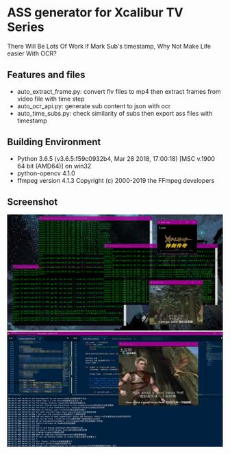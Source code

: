 ASS generator for Xcalibur TV Series
=======================
There Will Be Lots Of Work if Mark Sub's timestamp, Why Not Make Life easier With OCR?

## Features and files
* auto_extract_frame.py: convert flv files to mp4 then extract frames from video file with time step
* auto_ocr_api.py: generate sub content to json with ocr
* auto_time_subs.py: check similarity of subs then export ass files with timestamp


## Building Environment
* Python 3.6.5 (v3.6.5:f59c0932b4, Mar 28 2018, 17:00:18) [MSC v.1900 64 bit (AMD64)] on win32
* python-opencv 4.1.0
* ffmpeg version 4.1.3 Copyright (c) 2000-2019 the FFmpeg developers

## Screenshot
![](https://github.com/harry159821/xcalibur_ocr/raw/master/shots/20190531095406.png)
![](https://github.com/harry159821/xcalibur_ocr/raw/master/shots/20190531100358.png)

